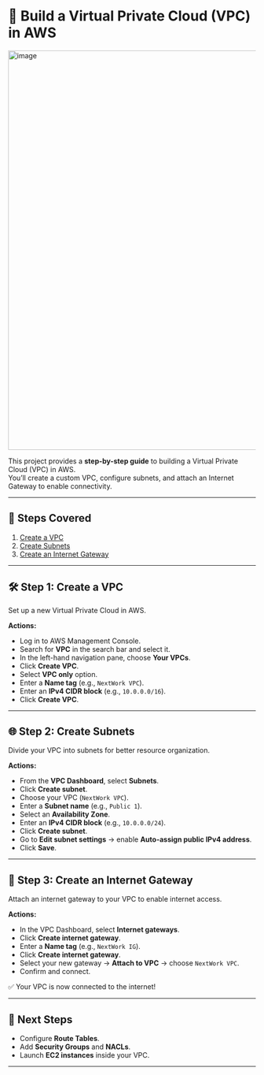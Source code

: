 # 🚀 Build a Virtual Private Cloud (VPC) in AWS
<img width="989" height="811" alt="image" src="https://github.com/user-attachments/assets/e414cdd4-b780-48eb-a657-eb0dbc228093" />


This project provides a **step-by-step guide** to building a Virtual Private Cloud (VPC) in AWS.  
You’ll create a custom VPC, configure subnets, and attach an Internet Gateway to enable connectivity.  

---

## 📑 Steps Covered
1. [Create a VPC](#step-1-create-a-vpc)  
2. [Create Subnets](#step-2-create-subnets)  
3. [Create an Internet Gateway](#step-3-create-an-internet-gateway)  

---

## 🛠️ Step 1: Create a VPC
Set up a new Virtual Private Cloud in AWS.  

**Actions:**  
- Log in to AWS Management Console.  
- Search for **VPC** in the search bar and select it.  
- In the left-hand navigation pane, choose **Your VPCs**.  
- Click **Create VPC**.  
- Select **VPC only** option.  
- Enter a **Name tag** (e.g., `NextWork VPC`).  
- Enter an **IPv4 CIDR block** (e.g., `10.0.0.0/16`).  
- Click **Create VPC**.  

---

## 🌐 Step 2: Create Subnets
Divide your VPC into subnets for better resource organization.  

**Actions:**  
- From the **VPC Dashboard**, select **Subnets**.  
- Click **Create subnet**.  
- Choose your VPC (`NextWork VPC`).  
- Enter a **Subnet name** (e.g., `Public 1`).  
- Select an **Availability Zone**.  
- Enter an **IPv4 CIDR block** (e.g., `10.0.0.0/24`).  
- Click **Create subnet**.  
- Go to **Edit subnet settings** → enable **Auto-assign public IPv4 address**.  
- Click **Save**.  

---

## 🔗 Step 3: Create an Internet Gateway
Attach an internet gateway to your VPC to enable internet access.  

**Actions:**  
- In the VPC Dashboard, select **Internet gateways**.  
- Click **Create internet gateway**.  
- Enter a **Name tag** (e.g., `NextWork IG`).  
- Click **Create internet gateway**.  
- Select your new gateway → **Attach to VPC** → choose `NextWork VPC`.  
- Confirm and connect.  

✅ Your VPC is now connected to the internet!  

---

## 📌 Next Steps
- Configure **Route Tables**.  
- Add **Security Groups** and **NACLs**.  
- Launch **EC2 instances** inside your VPC.  

---
